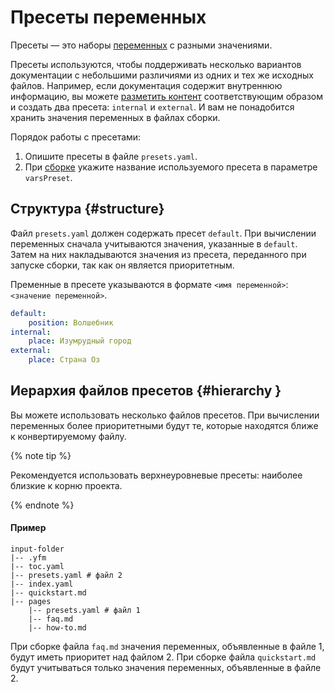 # Пресеты переменных

Пресеты — это наборы [переменных](../syntax/vars.md) с разными значениями.

Пресеты используются, чтобы поддерживать несколько вариантов документации с небольшими различиями из одних и тех же исходных файлов. Например, если документация содержит внутреннюю информацию, вы можете [разметить контент](../syntax/vars.md) соответствующим образом и создать два пресета: `internal` и `external`. И вам не понадобится хранить значения переменных в файлах сборки.

Порядок работы с пресетами:
1. Опишите пресеты в файле `presets.yaml`.
1. При [сборке](../tools/docs/index.md) укажите название используемого пресета в параметре `varsPreset`.

## Структура {#structure}

Файл `presets.yaml` должен содержать пресет `default`. При вычислении переменных сначала учитываются значения, указанные в `default`. Затем на них накладываются значения из пресета, переданного при запуске сборки, так как он является приоритетным.

Пременные в пресете указываются в формате `<имя переменной>`: `<значение переменной>`.

```yaml
default:
    position: Волшебник
internal:
    place: Изумрудный город
external:
    place: Страна Оз
```

## Иерархия файлов пресетов {#hierarchy }

Вы можете использовать несколько файлов пресетов. При вычислении переменных более приоритетными будут те, которые находятся ближе к конвертируемому файлу.

{% note tip %}

Рекомендуется использовать верхнеуровневые пресеты: наиболее близкие к корню проекта.

{% endnote %}

#### Пример

```
input-folder
|-- .yfm
|-- toc.yaml
|-- presets.yaml # файл 2
|-- index.yaml
|-- quickstart.md
|-- pages
    |-- presets.yaml # файл 1
    |-- faq.md
    |-- how-to.md
```

При сборке файла `faq.md` значения переменных, объявленные в файле 1, будут иметь приоритет над файлом 2.
При сборке файла `quickstart.md` будут учитываться только значения переменных, объявленные в файле 2.
